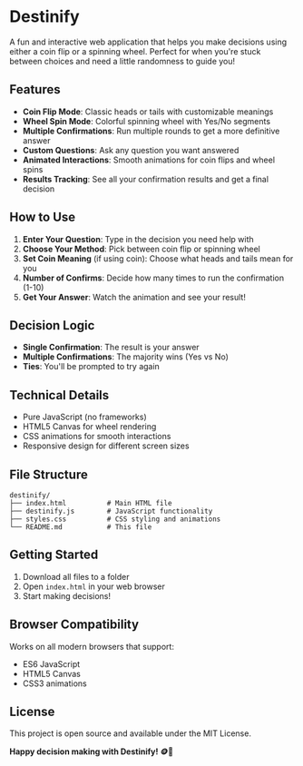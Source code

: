 # Destinify

A fun and interactive web application that helps you make decisions using either a coin flip or a spinning wheel. Perfect for when you're stuck between choices and need a little randomness to guide you!

## Features

- **Coin Flip Mode**: Classic heads or tails with customizable meanings  
- **Wheel Spin Mode**: Colorful spinning wheel with Yes/No segments  
- **Multiple Confirmations**: Run multiple rounds to get a more definitive answer  
- **Custom Questions**: Ask any question you want answered  
- **Animated Interactions**: Smooth animations for coin flips and wheel spins  
- **Results Tracking**: See all your confirmation results and get a final decision  

## How to Use

1. **Enter Your Question**: Type in the decision you need help with  
2. **Choose Your Method**: Pick between coin flip or spinning wheel  
3. **Set Coin Meaning** (if using coin): Choose what heads and tails mean for you  
4. **Number of Confirms**: Decide how many times to run the confirmation (1-10)  
5. **Get Your Answer**: Watch the animation and see your result!  

## Decision Logic

- **Single Confirmation**: The result is your answer  
- **Multiple Confirmations**: The majority wins (Yes vs No)  
- **Ties**: You'll be prompted to try again  

## Technical Details

- Pure JavaScript (no frameworks)  
- HTML5 Canvas for wheel rendering  
- CSS animations for smooth interactions  
- Responsive design for different screen sizes  

## File Structure

```
destinify/
├── index.html          # Main HTML file  
├── destinify.js        # JavaScript functionality  
├── styles.css          # CSS styling and animations  
└── README.md           # This file  
```

## Getting Started

1. Download all files to a folder  
2. Open `index.html` in your web browser  
3. Start making decisions!  

## Browser Compatibility

Works on all modern browsers that support:  
- ES6 JavaScript  
- HTML5 Canvas  
- CSS3 animations  

## License

This project is open source and available under the MIT License.

**Happy decision making with Destinify! 🪙🎡**
